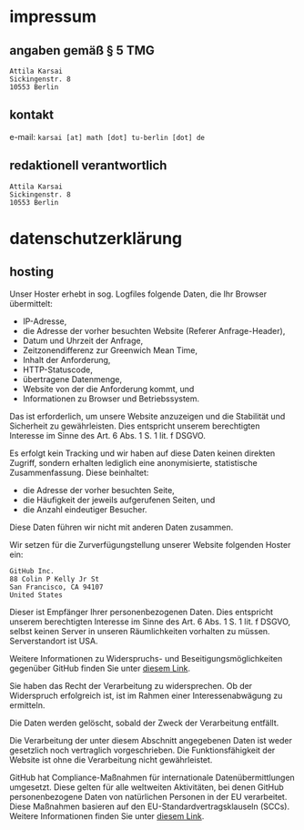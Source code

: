 # impressum

## angaben gemäß § 5 TMG

```
Attila Karsai 
Sickingenstr. 8 
10553 Berlin
```

## kontakt

e-mail: `karsai [at] math [dot] tu-berlin [dot] de`

## redaktionell verantwortlich

```
Attila Karsai 
Sickingenstr. 8 
10553 Berlin
```

# datenschutzerklärung

## hosting
Unser Hoster erhebt in sog. Logfiles folgende Daten, die Ihr Browser übermittelt:

- IP-Adresse,
- die Adresse der vorher besuchten Website (Referer Anfrage-Header),
- Datum und Uhrzeit der Anfrage,
- Zeitzonendifferenz zur Greenwich Mean Time,
- Inhalt der Anforderung,
- HTTP-Statuscode,
- übertragene Datenmenge,
- Website von der die Anforderung kommt, und 
- Informationen zu Browser und Betriebssystem.

Das ist erforderlich, um unsere Website anzuzeigen und die Stabilität und Sicherheit zu gewährleisten. 
Dies entspricht unserem berechtigten Interesse im Sinne des Art. 6 Abs. 1 S. 1 lit. f DSGVO.

Es erfolgt kein Tracking und wir haben auf diese Daten keinen direkten Zugriff, sondern erhalten lediglich eine anonymisierte, statistische Zusammenfassung. 
Diese beinhaltet:

- die Adresse der vorher besuchten Seite, 
- die Häufigkeit der jeweils aufgerufenen Seiten, und
- die Anzahl eindeutiger Besucher. 

Diese Daten führen wir nicht mit anderen Daten zusammen.

Wir setzen für die Zurverfügungstellung unserer Website folgenden Hoster ein:

```
GitHub Inc.
88 Colin P Kelly Jr St
San Francisco, CA 94107
United States
```

Dieser ist Empfänger Ihrer personenbezogenen Daten. 
Dies entspricht unserem berechtigten Interesse im Sinne des Art. 6 Abs. 1 S. 1 lit. f DSGVO, selbst keinen Server in unseren Räumlichkeiten vorhalten zu müssen. 
Serverstandort ist USA.

Weitere Informationen zu Widerspruchs- und Beseitigungsmöglichkeiten gegenüber GitHub finden Sie unter [diesem Link](https://docs.github.com/en/free-pro-team@latest/github/site-policy/github-privacy-statement#github-pages).

Sie haben das Recht der Verarbeitung zu widersprechen. 
Ob der Widerspruch erfolgreich ist, ist im Rahmen einer Interessenabwägung zu ermitteln.

Die Daten werden gelöscht, sobald der Zweck der Verarbeitung entfällt.

Die Verarbeitung der unter diesem Abschnitt angegebenen Daten ist weder gesetzlich noch vertraglich vorgeschrieben. 
Die Funktionsfähigkeit der Website ist ohne die Verarbeitung nicht gewährleistet.

GitHub hat Compliance-Maßnahmen für internationale Datenübermittlungen umgesetzt. 
Diese gelten für alle weltweiten Aktivitäten, bei denen GitHub personenbezogene Daten von natürlichen Personen in der EU verarbeitet. Diese Maßnahmen basieren auf den EU-Standardvertragsklauseln (SCCs). 
Weitere Informationen finden Sie unter [diesem Link](https://docs.github.com/en/free-pro-team@latest/github/site-policy/github-data-protection-addendum#attachment-1–the-standard-contractual-clauses-processors).
